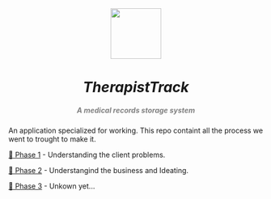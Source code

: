 <div align = "center">
  <img src="./media/wireWizLogo.png" width="100px"><h1 align="center"> 
  <h1 align="center" style="font-style:italic;">
  TherapistTrack</h1>
    <h5 align="center"> <i style="color:grey;"> 
   A medical records storage system</i> </h5>
</div>

An application specialized for working. This repo containt all the process we went to trought to make it.

[🔴 Phase 1](https://github.com/DanielRasho/TherapistTrack/tree/main/phase1) - Understanding the client problems.

[🔴 Phase 2](https://github.com/DanielRasho/TherapistTrack/tree/main/phase2) - Understangind the business and Ideating.

[🔴 Phase 3](https://github.com/DanielRasho/TherapistTrack/tree/main/phase3) - Unkown yet...
